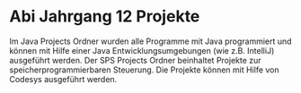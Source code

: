 # Abi Jahrgang 12 Projekte
Im Java Projects Ordner wurden alle Programme mit Java programmiert und können mit Hilfe einer Java Entwicklungsumgebungen (wie z.B. IntelliJ) ausgeführt werden.
Der SPS Projects Ordner beinhaltet Projekte zur speicherprogrammierbaren Steuerung.
Die Projekte können mit Hilfe von Codesys ausgeführt werden.
